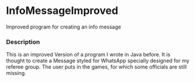 # InfoMessageImproved
Improved program for creating an info message

### Description
This is an improved Version of a program I wrote in Java before. It is thought to create a Message styled for WhatsApp specially designed for my referee group.
The user puts in the games, for which some officials are still missing.
